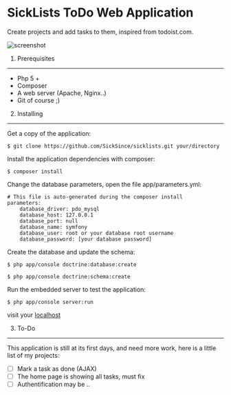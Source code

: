 SickLists ToDo Web Application
=============================

Create projects and add tasks to them, inspired from todoist.com.

![screenshot](http://oi61.tinypic.com/24lv22x.jpg)
1) Prerequisites
----------------

* Php 5 +
* Composer
* A web server (Apache, Nginx..)
* Git of course ;)


2) Installing 
-------------

Get a copy of the application:

    $ git clone https://github.com/SickSince/sicklists.git your/directory

Install the application dependencies with composer:

    $ composer install

Change the database parameters, open the file app/parameters.yml:

    # This file is auto-generated during the composer install
    parameters:
        database_driver: pdo_mysql
        database_host: 127.0.0.1
        database_port: null
        database_name: symfony
        database_user: root or your database root username
        database_password: [your database password]

Create the database and update the schema:

    $ php app/console doctrine:database:create
    
    $ php app/console doctrine:schema:create
    
Run the embedded server to test the application:

    $ php app/console server:run
    
visit your [localhost](localhost:8000)

3) To-Do
--------

This application is still at its first days, and need more work, here is a little list of my projects:

- [ ] Mark a task as done (AJAX)
- [ ] The home page is showing all tasks, must fix
- [ ] Authentification may be ..
